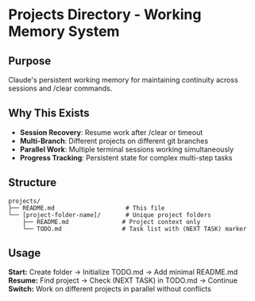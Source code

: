 # Projects Directory - Working Memory System

## Purpose

Claude's persistent working memory for maintaining continuity across sessions and /clear commands.

## Why This Exists

- **Session Recovery**: Resume work after /clear or timeout
- **Multi-Branch**: Different projects on different git branches
- **Parallel Work**: Multiple terminal sessions working simultaneously
- **Progress Tracking**: Persistent state for complex multi-step tasks

## Structure

```
projects/
├── README.md                    # This file
└── [project-folder-name]/       # Unique project folders
    ├── README.md               # Project context only
    └── TODO.md                 # Task list with (NEXT TASK) marker
```

## Usage

**Start:** Create folder → Initialize TODO.md → Add minimal README.md
**Resume:** Find project → Check (NEXT TASK) in TODO.md → Continue
**Switch:** Work on different projects in parallel without conflicts
